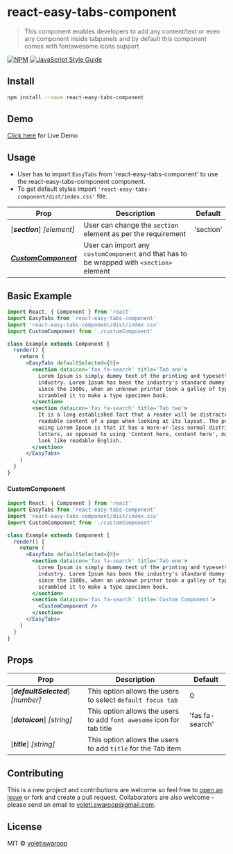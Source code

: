 # react-easy-tabs-component

> This component enables developers to add any content/text or even any component inside tabpanels and by default this component comes with fontawesome icons support

[![NPM](https://img.shields.io/npm/v/react-easy-tabs-component.svg)](https://www.npmjs.com/package/react-easy-tabs-component)
[![JavaScript Style Guide](https://img.shields.io/badge/code_style-standard-brightgreen.svg)](https://standardjs.com)

## Install

```bash
npm install --save react-easy-tabs-component
```

## Demo

[Click here](http://swaroopvoleti.me/react-easy-tabs-component/) for Live Demo

## Usage

- User has to import `EasyTabs` from 'react-easy-tabs-component' to use the react-easy-tabs-component component.
- To get default styles import `'react-easy-tabs-component/dist/index.css'` file.

| Prop                                      | Description                                                                               | Default   |
| ----------------------------------------- | ----------------------------------------------------------------------------------------- | --------- |
| [***section***] _[element]_               | User can change the `section` element as per the requirement                              | 'section' |
| [**_CustomComponent_**](#customComponent) | User can import any `customComponent` and that has to be wrapped with `<section>` element |

## Basic Example

```jsx
import React, { Component } from 'react'
import EasyTabs from 'react-easy-tabs-component'
import 'react-easy-tabs-component/dist/index.css'
import CustomComponent from './customComponent'

class Example extends Component {
  render() {
    return (
      <EasyTabs defaultSelected={0}>
        <section dataicon='fas fa-search' title='Tab one'>
          Lorem Ipsum is simply dummy text of the printing and typesetting
          industry. Lorem Ipsum has been the industry's standard dummy text ever
          since the 1500s, when an unknown printer took a galley of type and
          scrambled it to make a type specimen book.
        </section>
        <section dataicon='fas fa-search' title='Tab two'>
          It is a long established fact that a reader will be distracted by the
          readable content of a page when looking at its layout. The point of
          using Lorem Ipsum is that it has a more-or-less normal distribution of
          letters, as opposed to using 'Content here, content here', making it
          look like readable English.
        </section>
      </EasyTabs>
    )
  }
}
```

#### CustomComponent

```jsx
import React, { Component } from 'react'
import EasyTabs from 'react-easy-tabs-component'
import 'react-easy-tabs-component/dist/index.css'
import CustomComponent from './customComponent'

class Example extends Component {
  render() {
    return (
      <EasyTabs defaultSelected={0}>
        <section dataicon='fas fa-search' title='Tab one'>
          Lorem Ipsum is simply dummy text of the printing and typesetting
          industry. Lorem Ipsum has been the industry's standard dummy text ever
          since the 1500s, when an unknown printer took a galley of type and
          scrambled it to make a type specimen book.
        </section>
        <section dataicon='fas fa-search' title='Custom Component'>
          <CustomComponent />
        </section>
      </EasyTabs>
    )
  }
}
```

## Props

| Prop                               | Description                                                           | Default         |
| ---------------------------------- | --------------------------------------------------------------------- | --------------- |
| [***defaultSelected***] _[number]_ | This option allows the users to select `default focus tab`            | 0               |
| [***dataicon***] _[string]_        | This option allows the users to add `font awesome` icon for tab title | 'fas fa-search' |
| [***title***] _[string]_           | This option allows the users to add `title` for the Tab item          |

## Contributing

This is a new project and contributions are welcome so feel free to [open an issue](https://github.com/voletiswaroop/react-easy-tabs-component/issues) or fork and create a pull request. Collaborators are also welcome - please send an email to voleti.swaroop@gmail.com.

## License

MIT © [voletiswaroop](https://github.com/voletiswaroop)
